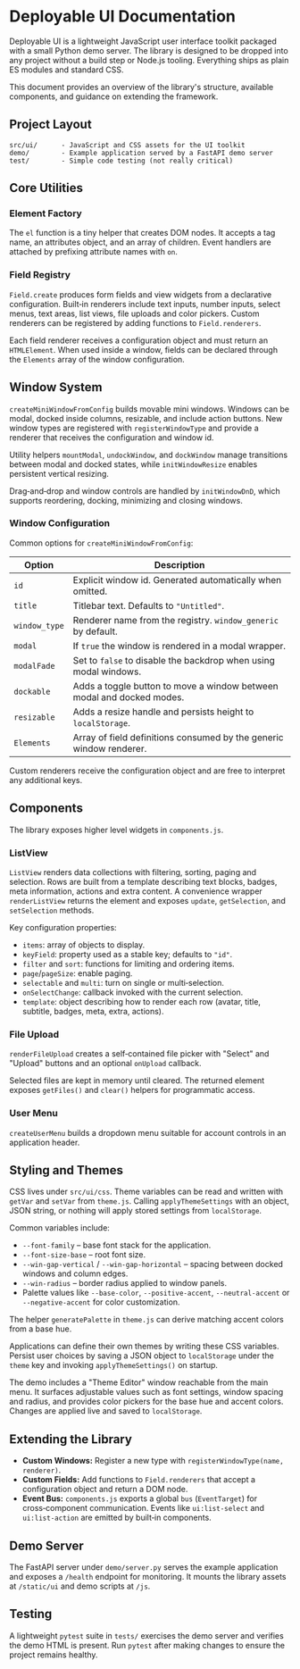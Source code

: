 # Deployable UI Documentation

Deployable UI is a lightweight JavaScript user interface toolkit packaged with a small Python demo server. The library is designed to be dropped into any project without a build step or Node.js tooling. Everything ships as plain ES modules and standard CSS.

This document provides an overview of the library's structure, available components, and guidance on extending the framework.

## Project Layout

```
src/ui/      - JavaScript and CSS assets for the UI toolkit
demo/        - Example application served by a FastAPI demo server
test/        - Simple code testing (not really critical)
```


## Core Utilities

### Element Factory
The `el` function is a tiny helper that creates DOM nodes. It accepts a tag name, an attributes object, and an array of children. Event handlers are attached by prefixing attribute names with `on`.

### Field Registry
`Field.create` produces form fields and view widgets from a declarative configuration. Built‑in renderers include text inputs, number inputs, select menus, text areas, list views, file uploads and color pickers. Custom renderers can be registered by adding functions to `Field.renderers`.

Each field renderer receives a configuration object and must return an `HTMLElement`. When used inside a window, fields can be declared through the `Elements` array of the window configuration.

## Window System

`createMiniWindowFromConfig` builds movable mini windows. Windows can be modal, docked inside columns, resizable, and include action buttons. New window types are registered with `registerWindowType` and provide a renderer that receives the configuration and window id.

Utility helpers `mountModal`, `undockWindow`, and `dockWindow` manage transitions between modal and docked states, while `initWindowResize` enables persistent vertical resizing.

Drag‑and‑drop and window controls are handled by `initWindowDnD`, which supports reordering, docking, minimizing and closing windows.

### Window Configuration

Common options for `createMiniWindowFromConfig`:

| Option | Description |
| ------ | ----------- |
| `id` | Explicit window id. Generated automatically when omitted. |
| `title` | Titlebar text. Defaults to `"Untitled"`. |
| `window_type` | Renderer name from the registry. `window_generic` by default. |
| `modal` | If `true` the window is rendered in a modal wrapper. |
| `modalFade` | Set to `false` to disable the backdrop when using modal windows. |
| `dockable` | Adds a toggle button to move a window between modal and docked modes. |
| `resizable` | Adds a resize handle and persists height to `localStorage`. |
| `Elements` | Array of field definitions consumed by the generic window renderer. |

Custom renderers receive the configuration object and are free to interpret any additional keys.

## Components

The library exposes higher level widgets in `components.js`.

### ListView
`ListView` renders data collections with filtering, sorting, paging and selection. Rows are built from a template describing text blocks, badges, meta information, actions and extra content. A convenience wrapper `renderListView` returns the element and exposes `update`, `getSelection`, and `setSelection` methods.

Key configuration properties:

- `items`: array of objects to display.
- `keyField`: property used as a stable key; defaults to `"id"`.
- `filter` and `sort`: functions for limiting and ordering items.
- `page`/`pageSize`: enable paging.
- `selectable` and `multi`: turn on single or multi‑selection.
- `onSelectChange`: callback invoked with the current selection.
- `template`: object describing how to render each row (avatar, title, subtitle, badges, meta, extra, actions).

### File Upload
`renderFileUpload` creates a self‑contained file picker with "Select" and "Upload" buttons and an optional `onUpload` callback.

Selected files are kept in memory until cleared. The returned element exposes `getFiles()` and `clear()` helpers for programmatic access.

### User Menu
`createUserMenu` builds a dropdown menu suitable for account controls in an application header.

## Styling and Themes

CSS lives under `src/ui/css`. Theme variables can be read and written with `getVar` and `setVar` from `theme.js`. Calling `applyThemeSettings` with an object, JSON string, or nothing will apply stored settings from `localStorage`.

Common variables include:

- `--font-family` – base font stack for the application.
- `--font-size-base` – root font size.
- `--win-gap-vertical` / `--win-gap-horizontal` – spacing between docked windows and column edges.
- `--win-radius` – border radius applied to window panels.
- Palette values like `--base-color`, `--positive-accent`, `--neutral-accent` or `--negative-accent` for color customization.

The helper `generatePalette` in `theme.js` can derive matching accent colors from a base hue.

Applications can define their own themes by writing these CSS variables. Persist user choices by saving a JSON object to `localStorage` under the `theme` key and invoking `applyThemeSettings()` on startup.

The demo includes a "Theme Editor" window reachable from the main menu. It surfaces adjustable values such as font settings, window spacing and radius, and provides color pickers for the base hue and accent colors. Changes are applied live and saved to `localStorage`.

## Extending the Library

- **Custom Windows:** Register a new type with `registerWindowType(name, renderer)`.
- **Custom Fields:** Add functions to `Field.renderers` that accept a configuration object and return a DOM node.
- **Event Bus:** `components.js` exports a global `bus` (`EventTarget`) for cross‑component communication. Events like `ui:list-select` and `ui:list-action` are emitted by built‑in components.

## Demo Server

The FastAPI server under `demo/server.py` serves the example application and exposes a `/health` endpoint for monitoring. It mounts the library assets at `/static/ui` and demo scripts at `/js`.

## Testing

A lightweight `pytest` suite in `tests/` exercises the demo server and verifies the demo HTML is present. Run `pytest` after making changes to ensure the project remains healthy.

